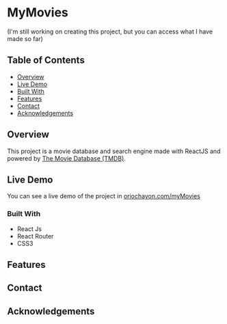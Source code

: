 # MyMovies
(I'm still working on creating this project, but you can access what I have made so far)
## Table of Contents

- [Overview](#overview)
- [Live Demo](#live-demo)
- [Built With](#built-with)
- [Features](#features)
- [Contact](#contact)
- [Acknowledgements](#acknowledgements)

## Overview

This project is a movie database and search engine made with ReactJS and powered by [The Movie Database (TMDB)](https://developers.themoviedb.org/3).

## Live Demo

You can see a live demo of the project in [oriochayon.com/myMovies](https://oriochayon.com/myMovies)
<!-- TODO: Add a screenshot of the live project.
    1. Link to a 'live demo.'
    2. Describe your overall experience in a couple of sentences.
    3. List a few specific technical things that you learned or improved on.
    4. Share any other tips or guidance for others attempting this or something similar.
 -->

### Built With
* React Js
* React Router
* CSS3

<!-- TODO: List any MAJOR libraries/frameworks (e.g. React, Tailwind) with links to their homepages. -->

## Features

<!-- TODO: List what specific 'user problems' that this application solves. -->

## Contact

<!-- TODO: Include icons and links to your RELEVANT, PROFESSIONAL 'DEV-ORIENTED' social media. LinkedIn and dev.to are minimum. -->

## Acknowledgements

<!-- TODO: List any blog posts, tutorials or plugins that you may have used to complete the project. Only list those that had a significant impact. Obviously, we all 'Google' stuff while working on our things, but maybe something in particular stood out as a 'major contributor' to your skill set for this project. -->
